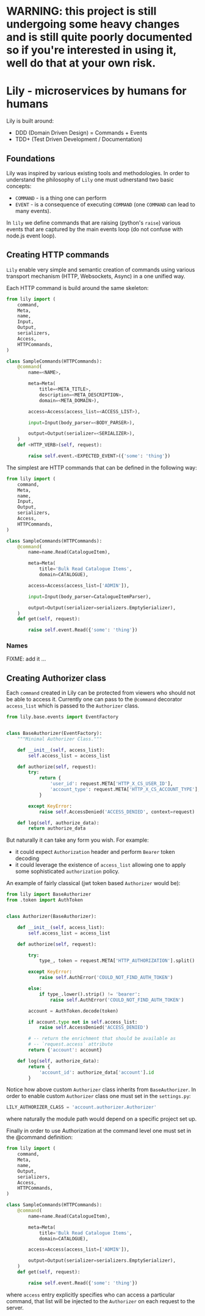 
# WARNING: this project is still undergoing some heavy changes and is still quite poorly documented so if you're interested in using it, well do that at your own risk.

# Lily - microservices by humans for humans

Lily is built around:
- DDD (Domain Driven Design) = Commands + Events
- TDD+ (Test Driven Development / Documentation)

## Foundations

Lily was inspired by various existing tools and methodologies. In order to understand the philosophy of `Lily` one must udnerstand two basic concepts:
- `COMMAND` - is a thing one can perform
- `EVENT` - is a consequence of executing `COMMAND` (one `COMMAND` can lead to many events).

In `lily` we define commands that are raising (python's `raise`) various events that are captured by the main events loop (do not confuse with node.js event loop).

## Creating HTTP commands

`Lily` enable very simple and semantic creation of commands using various transport mechanism (HTTP, Websockets, Async) in a one unified way.

Each HTTP command is build around the same skeleton:

```python
from lily import (
    command,
    Meta,
    name,
    Input,
    Output,
    serializers,
    Access,
    HTTPCommands,
)

class SampleCommands(HTTPCommands):
    @command(
        name=<NAME>,

        meta=Meta(
            title=<META_TITLE>,
            description=<META_DESCRIPTION>,
            domain=<META_DOMAIN>),

        access=Access(access_list=<ACCESS_LIST>),

        input=Input(body_parser=<BODY_PARSER>),

        output=Output(serializer=<SERIALIZER>),
    )
    def <HTTP_VERB>(self, request):

        raise self.event.<EXPECTED_EVENT>({'some': 'thing'})
```



The simplest are HTTP commands that can be defined in the following way:

```python
from lily import (
    command,
    Meta,
    name,
    Input,
    Output,
    serializers,
    Access,
    HTTPCommands,
)

class SampleCommands(HTTPCommands):
    @command(
        name=name.Read(CatalogueItem),

        meta=Meta(
            title='Bulk Read Catalogue Items',
            domain=CATALOGUE),

        access=Access(access_list=['ADMIN']),

        input=Input(body_parser=CatalogueItemParser),

        output=Output(serializer=serializers.EmptySerializer),
    )
    def get(self, request):

        raise self.event.Read({'some': 'thing'})
```


### Names
FIXME: add it ...

## Creating Authorizer class

Each `command` created in Lily can be protected from viewers who should not be
able to access it. Currently one can pass to the `@command` decorator
`access_list`  which is passed to the `Authorizer` class.

```python
from lily.base.events import EventFactory


class BaseAuthorizer(EventFactory):
    """Minimal Authorizer Class."""

    def __init__(self, access_list):
        self.access_list = access_list

    def authorize(self, request):
        try:
            return {
                'user_id': request.META['HTTP_X_CS_USER_ID'],
                'account_type': request.META['HTTP_X_CS_ACCOUNT_TYPE'],
            }

        except KeyError:
            raise self.AccessDenied('ACCESS_DENIED', context=request)

    def log(self, authorize_data):
        return authorize_data

```

But naturally it can take any form you wish. For example:
- it could expect `Authorization` header and perform `Bearer` token decoding
- it could leverage the existence of `access_list` allowing one to apply some
sophisticated `authorization` policy.

An example of fairly classical (jwt token based `Authorizer` would be):


```python
from lily import BaseAuthorizer
from .token import AuthToken


class Authorizer(BaseAuthorizer):

    def __init__(self, access_list):
        self.access_list = access_list

    def authorize(self, request):

        try:
            type_, token = request.META['HTTP_AUTHORIZATION'].split()

        except KeyError:
            raise self.AuthError('COULD_NOT_FIND_AUTH_TOKEN')

        else:
            if type_.lower().strip() != 'bearer':
                raise self.AuthError('COULD_NOT_FIND_AUTH_TOKEN')

        account = AuthToken.decode(token)

        if account.type not in self.access_list:
            raise self.AccessDenied('ACCESS_DENIED')

        # -- return the enrichment that should be available as
        # -- `request.access` attribute
        return {'account': account}

    def log(self, authorize_data):
        return {
            'account_id': authorize_data['account'].id
        }

```

Notice how above custom `Authorizer` class inherits from `BaseAuthorizer`.
In order to enable custom `Authorizer` class one must set in the `settings.py`:

```python
LILY_AUTHORIZER_CLASS = 'account.authorizer.Authorizer'
```

where naturally the module path would depend on a specific project set up.

Finally in order to use Authorization at the command level one must set in the @command definition:

```python
from lily import (
    command,
    Meta,
    name,
    Output,
    serializers,
    Access,
    HTTPCommands,
)

class SampleCommands(HTTPCommands):
    @command(
        name=name.Read(CatalogueItem),

        meta=Meta(
            title='Bulk Read Catalogue Items',
            domain=CATALOGUE),

        access=Access(access_list=['ADMIN']),

        output=Output(serializer=serializers.EmptySerializer),
    )
    def get(self, request):

        raise self.event.Read({'some': 'thing'})
```

where `access` entry explicitly specifies who can access a particular command, that list will be injected to the `Authorizer` on each request to the server.
